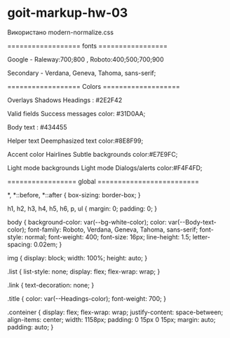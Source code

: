 # goit-markup-hw-03

Використано modern-normalize.css

================== fonts =================

Google - Raleway:700;800 , Roboto:400;500;700;900  

Secondary -  Verdana, Geneva, Tahoma, sans-serif;

================== Colors ===================

 Overlays Shadows Headings : #2E2F42 
 
 Valid fields Success messages color: #31D0AA;
 
 Body text : #434455 
 
 Helper text Deemphasized text color:#8E8F99; 
 
 Accent color Hairlines Subtle backgrounds color:#E7E9FC;
 
 Light mode backgrounds Light mode Dialogs/alerts color:#F4F4FD;
 
 =================  global =========================

*,
*::before,
*::after {
  box-sizing: border-box;
}

h1,
h2,
h3,
h4,
h5,
h6,
p,
ul {
  margin: 0;
  padding: 0;
}

body {
  background-color: var(--bg-white-color);
  color: var(--Body-text-color);
  font-family: Roboto, Verdana, Geneva, Tahoma, sans-serif;
  font-style: normal;
  font-weight: 400;
  font-size: 16px;
  line-height: 1.5;
  letter-spacing: 0.02em;
}

img {
  display: block;
  width: 100%;
  height: auto;
}

.list {
  list-style: none;
  display: flex;
  flex-wrap: wrap;
}

.link {
  text-decoration: none;
}

.title {
  color: var(--Headings-color);
  font-weight: 700;
}

.conteiner {
  display: flex;
  flex-wrap: wrap;
  justify-content: space-between;
  align-items: center;
  width: 1158px;
  padding: 0 15px 0 15px;
  margin: auto;
  padding: auto;
}
